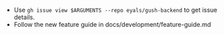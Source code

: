 - Use `gh issue view $ARGUMENTS --repo eyals/gush-backend` to get issue details.
- Follow the new feature guide in docs/development/feature-guide.md

